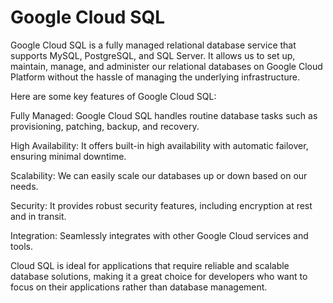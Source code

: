 # Google Cloud SQL

Google Cloud SQL is a fully managed relational database service that supports MySQL, PostgreSQL, and SQL Server. It allows us to set up, maintain, manage, and administer our relational databases on Google Cloud Platform without the hassle of managing the underlying infrastructure.

Here are some key features of Google Cloud SQL:

Fully Managed: Google Cloud SQL handles routine database tasks such as provisioning, patching, backup, and recovery.

High Availability: It offers built-in high availability with automatic failover, ensuring minimal downtime.

Scalability: We can easily scale our databases up or down based on our needs.

Security: It provides robust security features, including encryption at rest and in transit.

Integration: Seamlessly integrates with other Google Cloud services and tools.

Cloud SQL is ideal for applications that require reliable and scalable database solutions, making it a great choice for developers who want to focus on their applications rather than database management.